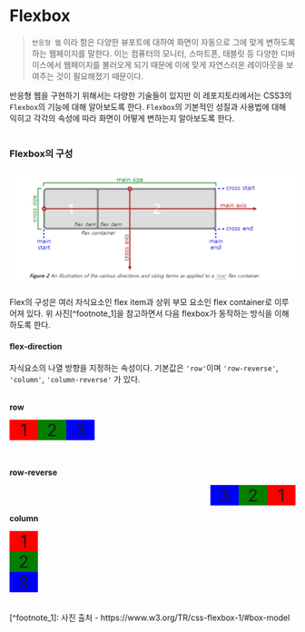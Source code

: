 # Flexbox
> `반응형 웹` 이라 함은 다양한 뷰포트에 대하여 화면이 자동으로 그에 맞게 변하도록 하는 웹페이지를 말한다. 이는 컴퓨터의 모니터, 스마트폰, 태블릿 등 다양한 디바이스에서 웹페이지를 불러오게 되기 때문에 이에 맞게 자연스러운 레이아웃을 보여주는 것이 필요해졌기 때문이다.

반응형 웹을 구현하기 위해서는 다양한 기술들이 있지만 이 레포지토리에서는 CSS3의 `Flexbox`의 기능에 대해 알아보도록 한다. `Flexbox`의 기본적인 성질과 사용법에 대해 익히고 각각의 속성에 따라 화면이 어떻게 변하는지 알아보도록 한다.  
<br/>

### Flexbox의 구성
![flexbox기본](img/flexbox기본.png)  

Flex의 구성은 여러 자식요소인 flex item과 상위 부모 요소인 flex container로 이루어져 있다. 위 사진[^footnote_1]을 참고하면서 다음 flexbox가 동작하는 방식을 이해하도록 한다.  

#### flex-direction
자식요소의 나열 방향을 지정하는 속성이다. 기본값은 `'row'`이며 `'row-reverse'`, `'column'`, `'column-reverse'` 가 있다.  
<br/>

**row**
<div style="display: flex; flex-direction: row">
    <div style="width: 50px;
    background-color: red;
    text-align: center;
    font-size: 30px
    ">1</div>
    <div style="width: 50px;
    background-color: green;
    text-align: center;
    font-size: 30px
    ">2</div>
    <div style="width: 50px;
    background-color: blue;
    text-align: center;
    font-size: 30px
    ">3</div>
</div>
<br/><br/>

**row-reverse**
<div style="display: flex; flex-direction: row-reverse">
    <div style="width: 50px;
    background-color: red;
    text-align: center;
    font-size: 30px
    ">1</div>
    <div style="width: 50px;
    background-color: green;
    text-align: center;
    font-size: 30px
    ">2</div>
    <div style="width: 50px;
    background-color: blue;
    text-align: center;
    font-size: 30px
    ">3</div>
</div>

**column**
<div style="display: flex; flex-direction: column">
    <div style="width: 50px;
    background-color: red;
    text-align: center;
    font-size: 30px
    ">1</div>
    <div style="width: 50px;
    background-color: green;
    text-align: center;
    font-size: 30px
    ">2</div>
    <div style="width: 50px;
    background-color: blue;
    text-align: center;
    font-size: 30px
    ">3</div>
</div>
<br/>  

<br/>
[^footnote_1]: 사진 출처 - https://www.w3.org/TR/css-flexbox-1/#box-model